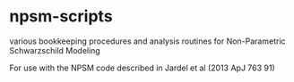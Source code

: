 npsm-scripts
============

various bookkeeping procedures and analysis routines for Non-Parametric Schwarzschild Modeling

For use with the NPSM code described in Jardel et al (2013 ApJ 763 91)
